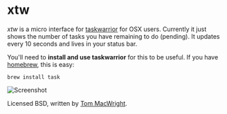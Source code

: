 # xtw

*xtw* is a micro interface for [taskwarrior](http://taskwarrior.org/projects/show/taskwarrior)
for OSX users. Currently it just shows the number of tasks you have remaining
to do (pending). It updates every 10 seconds and lives in your status bar.

You'll need to **install and use taskwarrior** for this to be useful. If you
have [homebrew](http://github.com/mxcl/homebrew), this is easy:


    brew install task


![Screenshot](https://github.com/tmcw/xtw/raw/master/screenshot.png)

Licensed BSD, written by [Tom MacWright](http://macwright.org/).
